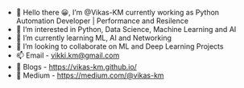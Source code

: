 - 👋 Hello there 😀, I’m @Vikas-KM currently working as Python Automation Developer | Performance and Resilence
- 👀 I’m interested in Python, Data Science, Machine Learning and AI
- 🌱 I’m currently learning ML, AI and Networking
- 💞️ I’m looking to collaborate on ML and Deep Learning Projects
- 📫 Email - vikki.km@gmail.com
- 📝 Blogs - https://vikas-km.github.io/  
- 📒 Medium - https://medium.com/@vikas-km

<!---
Vikas-KM/Vikas-KM is a ✨ special ✨ repository because its `README.md` (this file) appears on your GitHub profile.
You can click the Preview link to take a look at your changes.
--->

